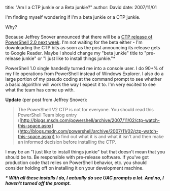 
title: "Am I a CTP junkie or a Beta junkie?"
author: David
date: 2007/11/01

I'm finding myself wondering if I'm a beta junkie or a CTP junkie. 

Why? 

Because Jeffrey Snover announced that there will be a [CTP release of PowerShell 2.0 next week](http://blogs.msdn.com/powershell/archive/2007/11/02/ctp-ctp-beta.aspx). I'm not waiting for the beta either - I'm downloading the CTP bits as soon as the post announcing its release gets to Google Reader. Maybe I should change my "beta junkie" title to "pre-release junkie" or "I just like to install things junkie."\*

PowerShell 1.0 single handedly turned me into a console user. I do 90+% of my file operations from PowerShell instead of Windows Explorer. I also do a large portion of my pseudo coding at the command prompt to see whether a basic algorithm will work the way I expect it to. I'm very excited to see what the team has come up with. 

**Update** (per post from Jeffrey Snover): 

> The PowerShell V2 CTP is not for everyone. You should read this PowerShell Team blog entry ([http://blogs.msdn.com/powershell/archive/2007/11/02/ctp-watch-this-space.aspx](http://blogs.msdn.com/powershell/archive/2007/11/02/ctp-watch-this-space.aspx)) to find out what it is and what it isn't and then make an informed decision before installing the CTP.

I may be an "I just like to install things junkie" but that doesn't mean that you should be to. Be responsible with pre-release software. If you've got production code that relies on PowerShell behavior, etc. you should consider holding off on installing it on your development machine. 

___* With all these installs I do, I actually do see UAC prompts a lot. And no, I haven't turned off the prompt.___

